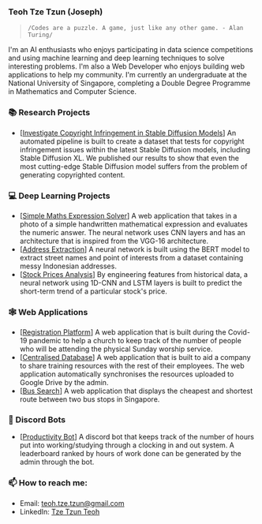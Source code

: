 ### Teoh Tze Tzun (Joseph)

> `/Codes are a puzzle. A game, just like any other game. - Alan Turing/`

I'm an AI enthusiasts who enjoys participating in data science competitions and using machine learning and deep learning techniques to solve interesting problems. I'm also a Web Developer who enjoys building web applications to help my community. I'm currently an undergraduate at the National University of Singapore, completing a Double Degree Programme in Mathematics and Computer Science.

### 📚 Research Projects
- \[[Investigate Copyright Infringement in Stable Diffusion Models](https://github.com/Joseph31416/Simple-Maths-Expression-Solver)\] An automated pipeline is built to create a dataset that tests for copyright infringement issues within the latest Stable Diffusion models, including Stable Diffusion XL. We published our results to show that even the most cutting-edge Stable Diffusion model suffers from the problem of generating copyrighted content.

### 💻 Deep Learning Projects

- \[[Simple Maths Expression Solver](https://github.com/Joseph31416/Simple-Maths-Expression-Solver)\] A web application that takes in a photo of a simple handwritten mathematical expression and evaluates the numeric answer. The neural network uses CNN layers and has an architecture that is inspired from the VGG-16 architecture.
- \[[Address Extraction](https://drive.google.com/drive/folders/1Ek7UeljG5Ps92QmEy3np4qY6nlDPLomd?usp=sharing)\] A neural network is built using the BERT model to extract street names and point of interests from a dataset containing messy Indonesian addresses. 
- \[[Stock Prices Analysis](https://colab.research.google.com/drive/1eZI0l0puiIKqynxwCmcWdHGeojQPgYG5?usp=sharing)\] By engineering features from historical data, a neural network using 1D-CNN and LSTM layers is built to predict the short-term trend of a particular stock's price. 

### 🕸 Web Applications

- \[[Registration Platform](https://fbc-registration.herokuapp.com/)\] A web application that is built during the Covid-19 pandemic to help a church to keep track of the number of people who will be attending the physical Sunday worship service. 
- \[[Centralised Database](https://kangenlibrary.herokuapp.com/)\] A web application that is built to aid a company to share training resources with the rest of their employees. The web application automatically synchronises the resources uploaded to Google Drive by the admin. 
- \[[Bus Search](https://github.com/Joseph31416/NYJC-JC2-Capstone-project-Bus-search)\] A web application that displays the cheapest and shortest route between two bus stops in Singapore.

### 🎤 Discord Bots
- \[[Productivity Bot](https://github.com/Joseph31416/Discord-ProductivityTrackerBot)\] A discord bot that keeps track of the number of hours put into working/studying through a clocking in and out system. A leaderboard ranked by hours of work done can be generated by the admin through the bot.


### 📫 How to reach me:

- Email: [teoh.tze.tzun@gmail.com](mailto:teoh.tze.tzun@gmail.com)
- LinkedIn: [Tze Tzun Teoh](https://www.linkedin.com/in/teohtzetzun/)
